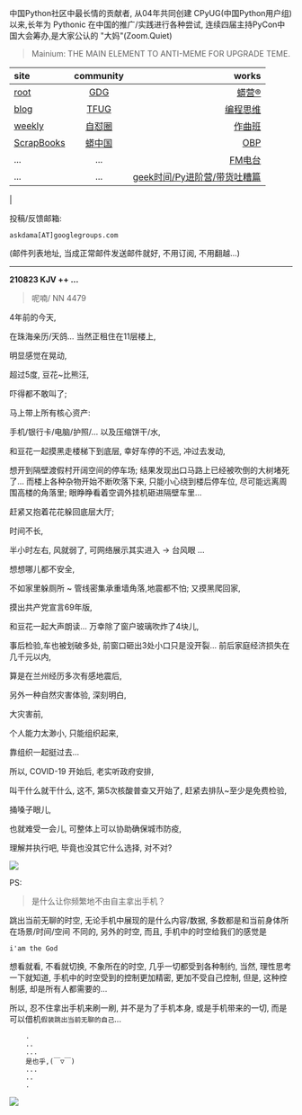 中国Python社区中最长情的贡献者, 从04年共同创建 CPyUG(中国Python用户组)以来,长年为 Pythonic 在中国的推广/实践进行各种尝试, 连续四届主持PyCon中国大会筹办,是大家公认的 "大妈"(Zoom.Quiet)

> Mainium: THE MAIN ELEMENT TO ANTI-MEME FOR UPGRADE TEME.

| site | community | works |
| :-----| :----: | ----: |
| [root](http://zoomquiet.io/) | [GDG](https://blog.zhgdg.org/) | [蟒营®](https://doc.101.camp/) |
| [blog](https://blog.zoomquiet.io/pages/zoomquiet.html) | [TFUG](http://zh.tfug.world/) | [编程思维](https://py.101.camp/) |
| [weekly](http://weekly.pychina.org/) | [自怼圈](https://du.101.camp/) | [作曲班](https://mu.101.camp/) |
| [ScrapBooks](https://zoomquiet.io/collection.html) | [蟒中国](https://pychina.org/) | [OBP](https://zoomquiet.io/obp/index.html) |
| ... | ... | [FM电台](https://fm.101.camp/) |
| ... | ... | [geek时间/Py进阶营/带货吐糟篇](https://fm.101.camp/2020/geek2py-dama.html) 
 |


投稿/反馈邮箱:

    askdama[AT]googlegroups.com

(邮件列表地址, 
当成正常邮件发送邮件就好, 不用订阅, 不用翻越...)


---------------------------------------------------
**210823 KJV ++ ...**

> 呢喃/ NN 4479





4年前的今天,

在珠海亲历/天鸽...
当然正租住在11层楼上,

明显感觉在晃动,

超过5度,
豆花~比熊汪,

吓得都不敢叫了;

马上带上所有核心资产:

手机/银行卡/电脑/护照/...
以及压缩饼干/水,

和豆花一起摸黑走楼梯下到底层,
幸好车停的不远,
冲过去发动,

想开到隔壁渡假村开阔空间的停车场;
结果发现出口马路上已经被吹倒的大树堵死了...
而楼上各种杂物开始不断吹落下来,
只能小心绕到楼后停车位,
尽可能远离周围高楼的角落里;
眼睁睁看着空调外挂机砸进隔壁车里...

赶紧又抱着花花躲回底层大厅;

时间不长,

半小时左右,
风就弱了,
可网络展示其实进入 -> 台风眼 ...

想想哪儿都不安全,

不如家里躲厕所 ~ 管线密集承重墙角落,地震都不怕;
又摸黑爬回家,

摸出共产党宣言69年版,

和豆花一起大声朗读...
万幸除了窗户玻璃吹炸了4块儿,

事后检验,车也被划破多处,
前窗口砸出3处小口只是没开裂...
前后家庭经济损失在几千元以内,

算是在兰州经历多次有感地震后,

另外一种自然灾害体验,
深刻明白,

大灾害前,

个人能力太渺小,
只能组织起来,

靠组织一起挺过去...

所以, COVID-19 开始后,
老实听政府安排,

叫干什么就干什么,
这不,
第5次核酸普查又开始了,
赶紧去排队~至少是免费检验,

捅嗓子眼儿,

也就难受一会儿,
可整体上可以协助确保城市防疫,

理解并执行吧,
毕竟也没其它什么选择,
对不对?​



![](https://ipic.zoomquiet.top/2021-08-22-zq42-today-card-2108.023.png)







PS:
> 是什么让你频繁地不由自主拿出手机？

跳出当前无聊的时空,
无论手机中展现的是什么内容/数据,
多数都是和当前身体所在场景/时间/空间 不同的,
另外的时空,
而且, 手机中的时空给我们的感觉是

    i'am the God

想看就看, 不看就切换,
不象所在的时空, 几乎一切都受到各种制约,
当然,
理性思考一下就知道,
手机中的时空受到的控制更加精密, 更加不受自己控制,
但是, 这种控制感,
却是所有人都需要的...

所以, 
忍不住拿出手机来刷一刷,
并不是为了手机本身, 或是手机带来的一切,
而是可以借机`假装跳出当前无聊的自己`...



```
    .
    ..
    ...
    是也乎,(￣▽￣)
    ...
    ..
    .
```


![](http://ydlj.zoomquiet.top/ipic/2021-07-10-210701DU21-zip.jpg)

